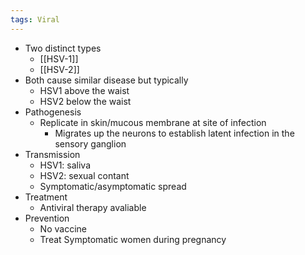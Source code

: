 ```yaml
---
tags: Viral
---
```

- Two distinct types
	- [[HSV-1]]
	- [[HSV-2]] 
- Both cause similar disease but typically
	- HSV1 above the waist
	- HSV2 below the waist
- Pathogenesis
	- Replicate in skin/mucous membrane at site of infection
		- Migrates up the neurons to establish latent infection in the sensory ganglion
- Transmission
	- HSV1: saliva
	- HSV2: sexual contant
	- Symptomatic/asymptomatic spread
- Treatment
	- Antiviral therapy avaliable
- Prevention
	- No vaccine
	- Treat Symptomatic women during pregnancy